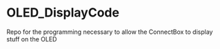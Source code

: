 # OLED_DisplayCode
Repo for the programming necessary to allow the ConnectBox to display stuff on the OLED
